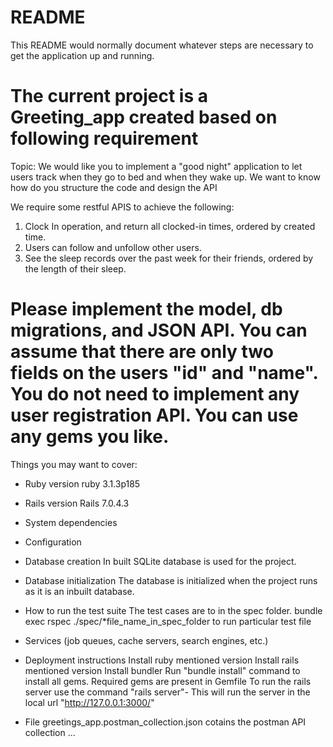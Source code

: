 # README

This README would normally document whatever steps are necessary to get the
application up and running.

The current project is a Greeting_app created based on following requirement
=====================================================
Topic: We would like you to implement a "good night" application to let users track when they go to bed and when they wake up. We want to know how do you structure the code and design the API

We require some restful APIS to achieve the following:
1. Clock In operation, and return all clocked-in times, ordered by created time.
2. Users can follow and unfollow other users.
3. See the sleep records over the past week for their friends, ordered by the length of their sleep.

Please implement the model, db migrations, and JSON API.
You can assume that there are only two fields on the users "id" and "name".
You do not need to implement any user registration API.
You can use any gems you like.
======================================================

Things you may want to cover:

* Ruby version
 ruby 3.1.3p185

* Rails version 
  Rails 7.0.4.3

* System dependencies

* Configuration

* Database creation
  In built SQLite database is used for the project.

* Database initialization
  The database is initialized when the project runs as it is an inbuilt database.

* How to run the test suite
  The test cases are to in the spec folder. 
  bundle exec rspec ./spec/*file_name_in_spec_folder  to run particular test file

* Services (job queues, cache servers, search engines, etc.)

* Deployment instructions
Install ruby mentioned version
Install rails mentioned version
Install bundler 
Run "bundle install" command to install all gems. Required gems are present in Gemfile
To run the rails server use the command "rails server"- This will run the server in the local url "http://127.0.0.1:3000/"


* File greetings_app.postman_collection.json cotains the postman API collection
    ...

